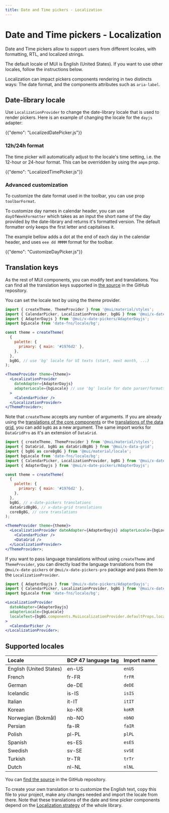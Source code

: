 ```yaml
---
title: Date and Time pickers - Localization
---
```


# Date and Time pickers - Localization

<p class="description">Date and Time pickers allow to support users from different locales, with formatting, RTL, and localized strings.</p>

The default locale of MUI is English (United States). If you want to use other locales, follow the instructions below.

Localization can impact pickers components rendering in two distincts ways: The date format, and the components attributes such as `aria-label`.

## Date-library locale

Use `LocalizationProvider` to change the date-library locale that is used to render pickers. Here is an example of changing the locale for the `dayjs` adapter:

{{"demo": "LocalizedDatePicker.js"}}

### 12h/24h format

The time picker will automatically adjust to the locale's time setting, i.e. the 12-hour or 24-hour format.
This can be overridden by using the `ampm` prop.

{{"demo": "LocalizedTimePicker.js"}}

### Advanced customization

To customize the date format used in the toolbar, you can use prop `toolbarFormat`.

To customize day names in calendar header, you can use `dayOfWeekFormatter` which takes as an input the short name of the day provided by the date-library and returns it's formatted version.
The default formatter only keeps the first letter and capitalises it.

The example bellow adds a dot at the end of each day in the calendar header, and uses `eee dd MMMM` format for the toolbar.

{{"demo": "CustomizeDayPicker.js"}}

## Translation keys

As the rest of MUI components, you can modify text and translations.
You can find all the translation keys supported in [the source](https://github.com/mui/mui-x/blob/HEAD/packages/x-date-pickers/src/locales/utils/pickersLocaleTextApi.ts)
in the GitHub repository.

You can set the locale text by using the theme provider.

```jsx
import { createTheme, ThemeProvider } from '@mui/material/styles';
import { CalendarPicker, LocalizationProvider, bgBG } from '@mui/x-date-pickers';
import { AdapterDayjs } from '@mui/x-date-pickers/AdapterDayjs';
import bgLocale from 'date-fns/locale/bg';

const theme = createTheme(
  {
    palette: {
      primary: { main: '#1976d2' },
    },
  },
  bgBG, // use 'bg' locale for UI texts (start, next month, ...)
);

<ThemeProvider theme={theme}>
  <LocalizationProvider
    dateAdapter={AdapterDayjs}
    adapterLocale={bgLocale} // use 'bg' locale for date parser/formatter
  >
    <CalendarPicker />
  </LocalizationProvider>
</ThemeProvider>;
```

Note that `createTheme` accepts any number of arguments.
If you are already using the [translations of the core components](/material-ui/guides/localization/#locale-text) or the [translations of the data grid](/x/react-data-grid/localization/#locale-text), you can add `bgBG` as a new argument.
The same import works for `DataGridPro` as it's an extension of `DataGrid`.

```jsx
import { createTheme, ThemeProvider } from '@mui/material/styles';
import { DataGrid, bgBG as dataGridBgBG } from '@mui/x-data-grid';
import { bgBG as coreBgBG } from '@mui/material/locale';
import bgLocale from 'date-fns/locale/bg';
import { CalendarPicker, LocalizationProvider, bgBG } from '@mui/x-date-pickers';
import { AdapterDayjs } from '@mui/x-date-pickers/AdapterDayjs';

const theme = createTheme(
  {
    palette: {
      primary: { main: '#1976d2' },
    },
  },
  bgBG, // x-date-pickers translations
  dataGridBgBG, // x-data-grid translations
  coreBgBG, // core translations
);

<ThemeProvider theme={theme}>
  <LocalizationProvider dateAdapter={AdapterDayjs} adapterLocale={bgLocale}>
    <CalendarPicker />
    <DataGrid />
  </LocalizationProvider>
</ThemeProvider>;
```

If you want to pass language translations without using `createTheme` and `ThemeProvider`, you can directly load the language translations from the `@mui/x-date-pickers` or `@mui/x-date-pickers-pro` package and pass them to the `LocalizationProvider`.

```jsx
import { AdapterDayjs } from '@mui/x-date-pickers/AdapterDayjs';
import { CalendarPicker, LocalizationProvider, bgBG } from '@mui/x-date-pickers';
import bgLocale from 'date-fns/locale/bg';

<LocalizationProvider
  dateAdapter={AdapterDayjs}
  adapterLocale={bgLocale}
  localeText={bgBG.components.MuiLocalizationProvider.defaultProps.localeText}
>
  <CalendarPicker />
</LocalizationProvider>;
```

## Supported locales

| Locale                  | BCP 47 language tag | Import name |
| :---------------------- | :------------------ | :---------- |
| English (United States) | en-US               | `enUS`      |
| French                  | fr-FR               | `frFR`      |
| German                  | de-DE               | `deDE`      |
| Icelandic               | is-IS               | `isIS`      |
| Italian                 | it-IT               | `itIT`      |
| Korean                  | ko-KR               | `koKR`      |
| Norwegian (Bokmål)      | nb-NO               | `nbNO`      |
| Persian                 | fa-IR               | `faIR`      |
| Polish                  | pl-PL               | `plPL`      |
| Spanish                 | es-ES               | `esES`      |
| Swedish                 | sv-SE               | `svSE`      |
| Turkish                 | tr-TR               | `trTr`      |
| Dutch                   | nl-NL               | `nlNL`      |

You can [find the source](https://github.com/mui/mui-x/tree/HEAD/packages/x-date-pickers/src/locales) in the GitHub repository.

To create your own translation or to customize the English text, copy this file to your project, make any changes needed and import the locale from there.
Note that these translations of the date and time picker components depend on the [Localization strategy](/material-ui/guides/localization/) of the whole library.
